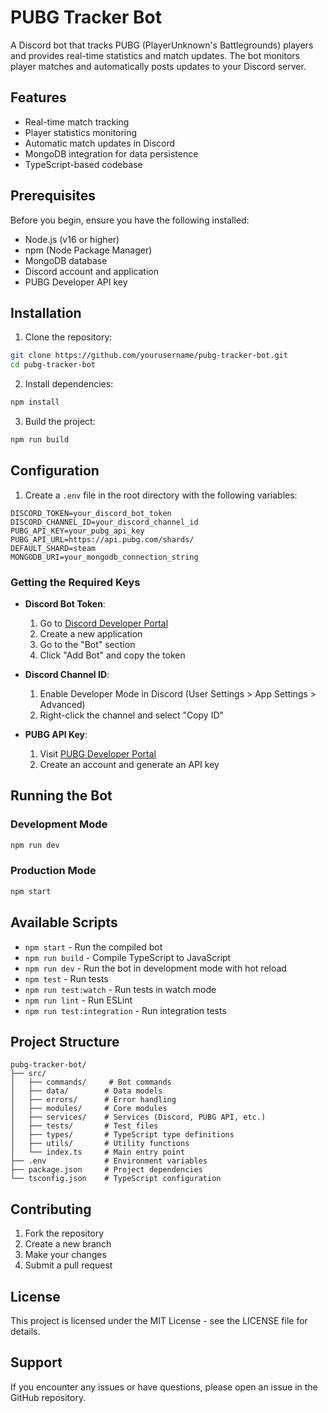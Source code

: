 # PUBG Tracker Bot

A Discord bot that tracks PUBG (PlayerUnknown's Battlegrounds) players and provides real-time statistics and match updates. The bot monitors player matches and automatically posts updates to your Discord server.

## Features

- Real-time match tracking
- Player statistics monitoring
- Automatic match updates in Discord
- MongoDB integration for data persistence
- TypeScript-based codebase

## Prerequisites

Before you begin, ensure you have the following installed:
- Node.js (v16 or higher)
- npm (Node Package Manager)
- MongoDB database
- Discord account and application
- PUBG Developer API key

## Installation

1. Clone the repository:
```bash
git clone https://github.com/yourusername/pubg-tracker-bot.git
cd pubg-tracker-bot
```

2. Install dependencies:
```bash
npm install
```

3. Build the project:
```bash
npm run build
```

## Configuration

1. Create a `.env` file in the root directory with the following variables:
```env
DISCORD_TOKEN=your_discord_bot_token
DISCORD_CHANNEL_ID=your_discord_channel_id
PUBG_API_KEY=your_pubg_api_key
PUBG_API_URL=https://api.pubg.com/shards/
DEFAULT_SHARD=steam
MONGODB_URI=your_mongodb_connection_string
```

### Getting the Required Keys

- **Discord Bot Token**:
  1. Go to [Discord Developer Portal](https://discord.com/developers/applications)
  2. Create a new application
  3. Go to the "Bot" section
  4. Click "Add Bot" and copy the token

- **Discord Channel ID**:
  1. Enable Developer Mode in Discord (User Settings > App Settings > Advanced)
  2. Right-click the channel and select "Copy ID"

- **PUBG API Key**:
  1. Visit [PUBG Developer Portal](https://developer.pubg.com/)
  2. Create an account and generate an API key

## Running the Bot

### Development Mode
```bash
npm run dev
```

### Production Mode
```bash
npm start
```

## Available Scripts

- `npm start` - Run the compiled bot
- `npm run build` - Compile TypeScript to JavaScript
- `npm run dev` - Run the bot in development mode with hot reload
- `npm test` - Run tests
- `npm run test:watch` - Run tests in watch mode
- `npm run lint` - Run ESLint
- `npm run test:integration` - Run integration tests

## Project Structure

```
pubg-tracker-bot/
├── src/
│   ├── commands/     # Bot commands
│   ├── data/        # Data models
│   ├── errors/      # Error handling
│   ├── modules/     # Core modules
│   ├── services/    # Services (Discord, PUBG API, etc.)
│   ├── tests/       # Test files
│   ├── types/       # TypeScript type definitions
│   ├── utils/       # Utility functions
│   └── index.ts     # Main entry point
├── .env             # Environment variables
├── package.json     # Project dependencies
└── tsconfig.json    # TypeScript configuration
```

## Contributing

1. Fork the repository
2. Create a new branch
3. Make your changes
4. Submit a pull request

## License

This project is licensed under the MIT License - see the LICENSE file for details.

## Support

If you encounter any issues or have questions, please open an issue in the GitHub repository.
